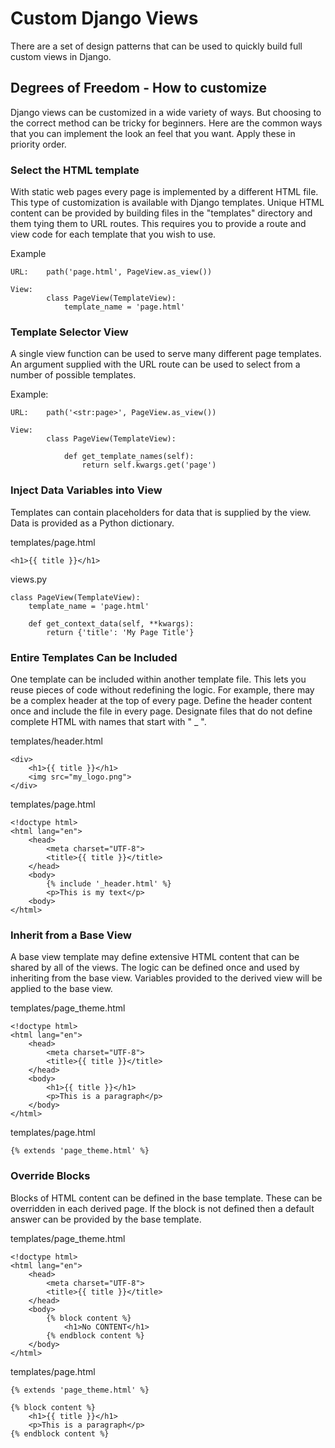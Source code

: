 # Custom Django Views

There are a set of design patterns that can be used to quickly build full custom views in 
Django.


## Degrees of Freedom - How to customize

Django views can be customized in a wide variety of ways.  But choosing to the correct
method can be tricky for beginners.  Here are the common ways that you can implement the
look an feel that you want.  Apply these in priority order.


### Select the HTML template

With static web pages every page is implemented by a different HTML file.  This type
of customization is available with Django templates.  Unique HTML content can be provided
by building files in the "templates" directory and them tying them to URL routes.  This 
requires you to provide a route and view code for each template that you wish to use.

Example

    URL:    path('page.html', PageView.as_view())
    
    View:  
            class PageView(TemplateView):
                template_name = 'page.html'
    

### Template Selector View

A single view function can be used to serve many different page templates.  An argument 
supplied with the URL route can be used to select from a number of possible templates.

Example:

    URL:    path('<str:page>', PageView.as_view())
    
    View:  
            class PageView(TemplateView):
            
                def get_template_names(self):
                    return self.kwargs.get('page')
                    

### Inject Data Variables into View

Templates can contain placeholders for data that is supplied by the view.  Data is provided
as a Python dictionary.

templates/page.html
    
    <h1>{{ title }}</h1>
    
views.py
    
    class PageView(TemplateView):
        template_name = 'page.html'
    
        def get_context_data(self, **kwargs):
            return {'title': 'My Page Title'}
    

### Entire Templates Can be Included

One template can be included within another template file.  This lets you reuse pieces of
code without redefining the logic.  For example, there may be a complex header at the top
of every page.  Define the header content once and include the file in every page.  Designate
files that do not define complete HTML with names that start with " _ ".

templates/header.html

    <div>
        <h1>{{ title }}</h1>
        <img src="my_logo.png">
    </div>

templates/page.html

    <!doctype html>
    <html lang="en">
        <head>
            <meta charset="UTF-8">
            <title>{{ title }}</title>
        </head>
        <body>
            {% include '_header.html' %}
            <p>This is my text</p>
        <body>
    </html>


### Inherit from a Base View

A base view template may define extensive HTML content that can be shared by all of the
views. The logic can be defined once and used by inheriting from the base view.  Variables
provided to the derived view will be applied to the base view.

templates/page_theme.html

    <!doctype html>
    <html lang="en">
        <head>
            <meta charset="UTF-8">
            <title>{{ title }}</title>
        </head>
        <body>
            <h1>{{ title }}</h1>
            <p>This is a paragraph</p>
        </body>
    </html>
 
templates/page.html
   
    {% extends 'page_theme.html' %}


### Override Blocks

Blocks of HTML content can be defined in the base template.  These can be overridden in
each derived page.  If the block is not defined then a default answer can be provided by
the base template.

templates/page_theme.html

    <!doctype html>
    <html lang="en">
        <head>
            <meta charset="UTF-8">
            <title>{{ title }}</title>
        </head>
        <body>
            {% block content %}
                <h1>No CONTENT</h1>
            {% endblock content %}
        </body>
    </html>    
    
templates/page.html
   
    {% extends 'page_theme.html' %}
   
    {% block content %}
        <h1>{{ title }}</h1>
        <p>This is a paragraph</p>
    {% endblock content %}
            
